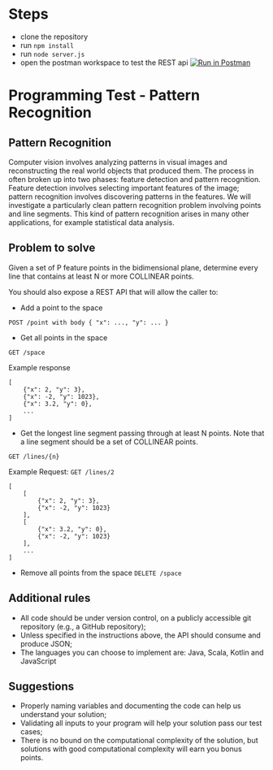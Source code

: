 # Steps

- clone the repository
- run `npm install`
- run `node server.js`
- open the postman workspace to test the REST api [![Run in Postman](https://run.pstmn.io/button.svg)](https://app.getpostman.com/run-collection/73543843c3d2505eb636)

# Programming Test - Pattern Recognition

## Pattern Recognition

Computer vision involves analyzing patterns in visual images and reconstructing the real world objects that
produced them. The process in often broken up into two phases: feature detection and pattern recognition.
Feature detection involves selecting important features of the image; pattern recognition involves
discovering patterns in the features. We will investigate a particularly clean pattern recognition problem
involving points and line segments. This kind of pattern recognition arises in many other applications, for
example statistical data analysis.

## Problem to solve

Given a set of P feature points in the bidimensional plane, determine every line that contains at least N or
more COLLINEAR points.

You should also expose a REST API that will allow the caller to:

- Add a point to the space

`POST /point with body { "x": ..., "y": ... }`

- Get all points in the space

`GET /space`

Example response

```
[
    {"x": 2, "y": 3},
    {"x": -2, "y": 1023},
    {"x": 3.2, "y": 0},
    ...
]
```

- Get the longest line segment passing through at least N points. Note that a line segment should be a
  set of COLLINEAR points.

`GET /lines/{n}`

Example
Request: `GET /lines/2`

```
[
    [
        {"x": 2, "y": 3},
        {"x": -2, "y": 1023}
    ],
    [
        {"x": 3.2, "y": 0},
        {"x": -2, "y": 1023}
    ],
    ...
]
```

- Remove all points from the space
  `DELETE /space`

## Additional rules

- All code should be under version control, on a publicly accessible git repository (e.g., a GitHub
  repository);
- Unless specified in the instructions above, the API should consume and produce JSON;
- The languages you can choose to implement are: Java, Scala, Kotlin and JavaScript

## Suggestions

- Properly naming variables and documenting the code can help us understand your solution;
- Validating all inputs to your program will help your solution pass our test cases;
- There is no bound on the computational complexity of the solution, but solutions with good
  computational complexity will earn you bonus points.
